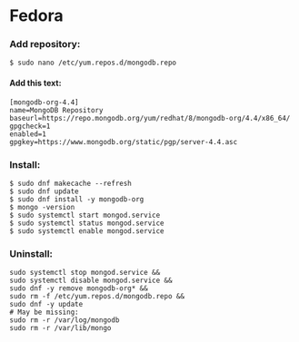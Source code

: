 # Fedora

### Add repository:

```shell
$ sudo nano /etc/yum.repos.d/mongodb.repo
```

#### Add this text:

```text
[mongodb-org-4.4]
name=MongoDB Repository
baseurl=https://repo.mongodb.org/yum/redhat/8/mongodb-org/4.4/x86_64/
gpgcheck=1
enabled=1
gpgkey=https://www.mongodb.org/static/pgp/server-4.4.asc
```

### Install:

```shell
$ sudo dnf makecache --refresh
$ sudo dnf update
$ sudo dnf install -y mongodb-org
$ mongo -version
$ sudo systemctl start mongod.service
$ sudo systemctl status mongod.service
$ sudo systemctl enable mongod.service
```

### Uninstall:

```shell
sudo systemctl stop mongod.service &&
sudo systemctl disable mongod.service &&
sudo dnf -y remove mongodb-org* &&
sudo rm -f /etc/yum.repos.d/mongodb.repo &&
sudo dnf -y update
# May be missing:
sudo rm -r /var/log/mongodb
sudo rm -r /var/lib/mongo
```
